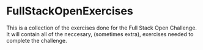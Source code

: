 # FullStackOpenExercises
This is a collection of the exercises done for the Full Stack Open Challenge. It will contain all of the neccesary, (sometimes extra), exercises needed to complete the challenge.
